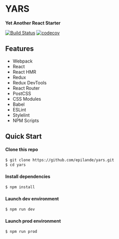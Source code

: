 # YARS
**Yet Another React Starter**

[![Build Status](https://travis-ci.org/epilande/yars.svg?branch=master)](https://travis-ci.org/epilande/yars)
[![codecov](https://codecov.io/gh/epilande/yars/branch/master/graph/badge.svg)](https://codecov.io/gh/epilande/yars)

## Features
* Webpack
* React
* React HMR
* Redux
* Redux DevTools
* React Router
* PostCSS
* CSS Modules
* Babel
* ESLint
* Stylelint
* NPM Scripts


## Quick Start

#### Clone this repo

```bash
$ git clone https://github.com/epilande/yars.git
$ cd yars
```

#### Install dependencies

```bash
$ npm install
```

#### Launch dev environment

```bash
$ npm run dev
```

#### Launch prod environment

```bash
$ npm run prod
```
